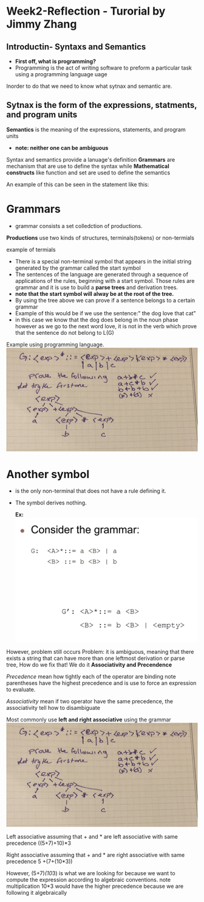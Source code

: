 # Week2-Reflection - Turorial by Jimmy Zhang
## Introductin- Syntaxs and Semantics
- **First off, what is programming?**
- Programming is the act of writing software to preform a particular task using a programming language uage

Inorder to do that we need to know what sytnax and semantic are.

**Sytnax** is the form of the expressions, statments, and  program units
-
**Semantics** is the meaning of the expressions, statements, and program units
- **note: neither one can be ambiguous** 

Syntax and semantics provide a lanuage's definition 
**Grammars** are mechanism that are use to define the syntax
while **Mathematical constructs** like function and set are used to define the semantics

An example of this can be seen in the statement like this:

# Grammars
- grammar consists a set colledction of productions.

**Productions** use two kinds of structures, terminals(tokens) or non-termials

example of termials
- There is a special non-terminal symbol that appears in the initial string generated by the grammar called the start symbol
- The sentences of the language are generated through a sequence of applications of the rules, beginning with a start symbol. Those rules are grammar and it is use to build a **parse trees** and derivation trees.
- **note that the start symbol will alway be at the root of the tree.**
- By using the tree above we can prove if a sentence belongs to a certain grammar 
- Example of this would be if we use the sentence:" the dog love that cat" 
- in this case we know that the dog does belong in the noun phase however as we go to the next word love, it is not in the verb  which prove that the sentence do not belong to L(G)

Example using programming language.
![ex1](ex1.JPG)
# Another symbol
- <empty> is the only non-terminal that does not have a rule defining it.
- The <empty> symbol derives nothing.
  
  **Ex:**![empty](empty.png)
  
However, problem still occurs 
Problem: it is ambiguous, meaning that there exists a string that can have more than one leftmost derivation or parse tree,
How do we fix that! We do it **Associativity and Precendence**
  
  *Precedence* mean how tightly each of the operator are binding
  note parentheses have the highest precedence and is use to force an expression to evaluate.
  
  *Associativity* mean if two operator have the same precedence, the associativity tell how to disambiguate
  
  Most commonly use **left and right associative**
  using the grammar
  ![ex1](ex1.JPG)
  
  
  Left associative
  assuming that + and * are left associative with same precedence 
  ((5+7)+10)*3
  
  Right associative
  assuming that + and * are right associative with same precedence 
  5 +(7+(10*3))
  
  However, (5+7)*(10*3) is what we are looking for because we want to compute the expression according to algebraic conventions. note multiplication 10*3 would have the higher precedence because we are following it algebraically






